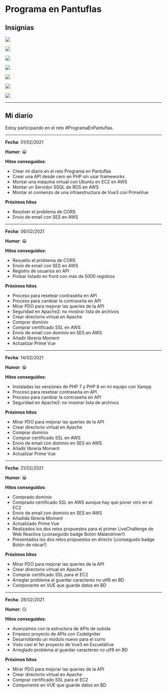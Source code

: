 # **Programa en Pantuflas**

## **Insignias**

![](https://raw.githubusercontent.com/delineas/reto-programa-en-pantuflas/main/badges/programaenpantuflas-pantufla1.png)

![](https://raw.githubusercontent.com/delineas/reto-programa-en-pantuflas/main/badges/programaenpantuflas-pantufla5.png)

![](https://raw.githubusercontent.com/delineas/reto-programa-en-pantuflas/main/badges/badge-boton-malandriner.png)

![](https://raw.githubusercontent.com/delineas/reto-programa-en-pantuflas/main/badges/badge-boton-nacar.png)

![](https://img.shields.io/badge/Pantufla_1-1/1-green?logo=data:image/png;base64,iVBORw0KGgoAAAANSUhEUgAAABgAAAALCAYAAAESMn1bAAAABGdBTUEAALGPC/xhBQAAAQxJREFUOBGtkzsOAVEUho1XoaHVUKqVFsAi0EhEPQtQK21Ar7YAtUZiAVQSQTQq0ZDxHe65Zm68gpN8Of953sm9mVgMC4KgJN5DrPFJOEnCmlYkkfc0TXugGl+0mnzVBq6g2Ied5HVvHr1xGyMxEyvYgtggUnQDGjowljw+oXV0Ba4f7fm+n9PCV55FI7DX8XIJjXFQOyDK7waGNHWhBVPYg1jv4aBUtIBMhbTNJynIC1sLx6F5ubVr3++3ZI8ygs09UJsjfPjtKfQQFtXM5gU+AQ0Th93E5NM695FnKAtHOENBhvB1WELLxBl0G2agFv2bnp1Gt3yZWPNZj5u/td9fXuryV9kndwf+EV8AiiIWaJvPWVAAAAAASUVORK5CYII=)

![](https://img.shields.io/badge/Pantufla_2-5/5-yellow?logo=data:image/png;base64,iVBORw0KGgoAAAANSUhEUgAAABgAAAALCAYAAAESMn1bAAAABGdBTUEAALGPC/xhBQAAAQxJREFUOBGtkzsOAVEUho1XoaHVUKqVFsAi0EhEPQtQK21Ar7YAtUZiAVQSQTQq0ZDxHe65Zm68gpN8Of953sm9mVgMC4KgJN5DrPFJOEnCmlYkkfc0TXugGl+0mnzVBq6g2Ied5HVvHr1xGyMxEyvYgtggUnQDGjowljw+oXV0Ba4f7fm+n9PCV55FI7DX8XIJjXFQOyDK7waGNHWhBVPYg1jv4aBUtIBMhbTNJynIC1sLx6F5ubVr3++3ZI8ygs09UJsjfPjtKfQQFtXM5gU+AQ0Th93E5NM695FnKAtHOENBhvB1WELLxBl0G2agFv2bnp1Gt3yZWPNZj5u/td9fXuryV9kndwf+EV8AiiIWaJvPWVAAAAAASUVORK5CYII=)

![](https://img.shields.io/badge/Pantufla_3-5/15-red?logo=data:image/png;base64,iVBORw0KGgoAAAANSUhEUgAAABgAAAALCAYAAAESMn1bAAAABGdBTUEAALGPC/xhBQAAAQxJREFUOBGtkzsOAVEUho1XoaHVUKqVFsAi0EhEPQtQK21Ar7YAtUZiAVQSQTQq0ZDxHe65Zm68gpN8Of953sm9mVgMC4KgJN5DrPFJOEnCmlYkkfc0TXugGl+0mnzVBq6g2Ied5HVvHr1xGyMxEyvYgtggUnQDGjowljw+oXV0Ba4f7fm+n9PCV55FI7DX8XIJjXFQOyDK7waGNHWhBVPYg1jv4aBUtIBMhbTNJynIC1sLx6F5ubVr3++3ZI8ygs09UJsjfPjtKfQQFtXM5gU+AQ0Th93E5NM695FnKAtHOENBhvB1WELLxBl0G2agFv2bnp1Gt3yZWPNZj5u/td9fXuryV9kndwf+EV8AiiIWaJvPWVAAAAAASUVORK5CYII=)

---
## **Mi diario**

Estoy participando en el reto #ProgramaEnPantuflas.

---

**Fecha**: 01/02/2021

**Humor**: 😀

**Hitos conseguidos**:

*   Crear mi diario en el reto Programa en Pantuflas
*   Crear una API desde cero en PHP sin usar frameworks
*   Montar una máquina virtual con Ubuntu en EC2 en AWS
*   Montar un Servidor SSQL de RDS en AWS
*   Montar el comienzo de una infraestructura de Vue3 con PrimeVue

**Próximos hitos**

*   Resolver el problema de CORS
*   Envío de email con SES en AWS

---

**Fecha**: 06/02/2021

**Humor**: 😀

**Hitos conseguidos**:

*   Resuelto el problema de CORS
*   Envío de email con SES en AWS
*   Registro de usuarios en API
*   Probar listado en front con más de 5000 registros

**Próximos hitos**

*   Proceso para resetear contraseña en API
*   Proceso para cambiar la contraseña en API
*   Mirar PDO para mejorar las queries de la API
*   Seguridad en Apache2: no mostrar lista de archivos
*   Crear directorio virtual en Apache
*   Comprar dominio
*   Comprar certificado SSL en AWS
*   Envío de email con dominio en SES en AWS
*   Añadir librería Moment
*   Actualizar Prime Vue

---

**Fecha**: 14/02/2021

**Humor**: 😀

**Hitos conseguidos**:

*   Instaladas las versiones de PHP 7 y PHP 8 en mi equipo con Xampp
*   Proceso para resetear contraseña en API
*   Proceso para cambiar la contraseña en API
*   Seguridad en Apache2: no mostrar lista de archivos

**Próximos hitos**

*   Mirar PDO para mejorar las queries de la API
*   Crear directorio virtual en Apache
*   Comprar dominio
*   Comprar certificado SSL en AWS
*   Envío de email con dominio en SES en AWS
*   Añadir librería Moment
*   Actualizar Prime Vue

---

**Fecha**: 21/02/2021

**Humor**: 😀

**Hitos conseguidos**:

*   Comprado dominio
*   Comprado certificado SSL en AWS aunque hay que poner otro en el EC2
*   Envío de email con dominio en SES en AWS
*   Añadida librería Moment
*   Actualizado Prime Vue
*   Realizados los dos retos propuestos para el primer LiveChallenge de Web Reactiva (¡conseguido badge Botón Malandriner!)
*   Presentados los dos retos propuestos en directo (¡conseguido badge Botón de nácar!)

**Próximos hitos**

*   Mirar PDO para mejorar las queries de la API
*   Crear directorio virtual en Apache
*   Comprar certificado SSL para el EC2
*   Arreglar problema al guardar caracteres no utf8 en BD
*   Componente en VUE que guarde datos en BD

---

**Fecha**: 28/02/2021

**Humor**: 😐

**Hitos conseguidos**:

*   Avanzamos con la estructura de APIs de subida
*   Empiezo proyecto de APIs con CodeIgniter
*   Desarrollando un módulo nuevo para el curro
*   Visto casi el 1er proyecto de Vue3 en EscuelaVue
*   Arreglado problema al guardar caracteres no utf8 en BD

**Próximos hitos**

*   Mirar PDO para mejorar las queries de la API
*   Crear directorio virtual en Apache
*   Comprar certificado SSL para el EC2
*   Componente en VUE que guarde datos en BD
